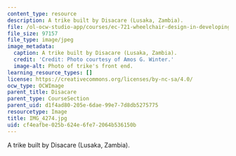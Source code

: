 ```yaml
---
content_type: resource
description: A trike built by Disacare (Lusaka, Zambia).
file: /ol-ocw-studio-app/courses/ec-721-wheelchair-design-in-developing-countries-spring-2009/cf4eafbe025b624e6fe72064b536150b_IMG_4274.jpg
file_size: 97157
file_type: image/jpeg
image_metadata:
  caption: A trike built by Disacare (Lusaka, Zambia).
  credit: 'Credit: Photo courtesy of Amos G. Winter.'
  image-alt: Photo of trike's front end.
learning_resource_types: []
license: https://creativecommons.org/licenses/by-nc-sa/4.0/
ocw_type: OCWImage
parent_title: Disacare
parent_type: CourseSection
parent_uid: d1f4ad80-205e-6dae-99e7-7d8db5275775
resourcetype: Image
title: IMG_4274.jpg
uid: cf4eafbe-025b-624e-6fe7-2064b536150b
---
```

A trike built by Disacare (Lusaka, Zambia).